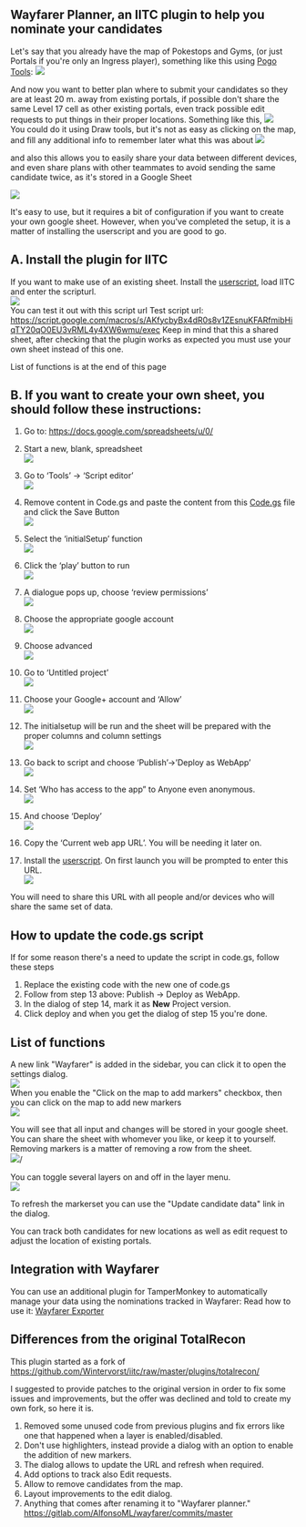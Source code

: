 ## Wayfarer Planner, an IITC plugin to help you nominate your candidates

Let's say that you already have the map of Pokestops and Gyms, (or just Portals if you're only an Ingress player), something like this using [Pogo Tools](https://gitlab.com/AlfonsoML/pogo-s2/):
<img src="https://gitlab.com/AlfonsoML/wayfarer/raw/master/assets/mapwithpogo.png"></img><br/>

And now you want to better plan where to submit your candidates so they are at least 20 m. away from existing portals, if possible don't share the same Level 17 cell as other existing portals, even track possible edit requests to put things in their proper locations. Something like this, 
<img src="https://gitlab.com/AlfonsoML/wayfarer/raw/master/assets/markersonthemap.png"></img><br/>
You could do it using Draw tools, but it's not as easy as clicking on the map, and fill any additional info to remember later what this was about
<img src="https://gitlab.com/AlfonsoML/wayfarer/raw/master/assets/mapwitheditdialogue.png"></img><br/>

and also this allows you to easily share your data between different devices, and even share plans with other teammates to avoid sending the same candidate twice, as it's stored in a Google Sheet

<img src="https://gitlab.com/AlfonsoML/wayfarer/raw/master/assets/filledsheet.png"></img><br/>

It's easy to use, but it requires a bit of configuration if you want to create your own google sheet. However, when you've completed the setup, it is a matter of installing the userscript and you are good to go.

## A. Install the plugin for IITC 
If you want to make use of an existing sheet. Install the <a href="https://gitlab.com/AlfonsoML/wayfarer/raw/master/wayfarer-planner.user.js?inline=false">userscript</a>, load IITC and enter the scripturl.<br/>
<img src="https://gitlab.com/AlfonsoML/wayfarer/raw/master/assets/enterscripturl.png"></img><br/>
 You can test it out with this script url
Test script url: https://script.google.com/macros/s/AKfycbyBx4dR0s8v1ZEsnuKFARfmibHiqTY20qO0EU3vRML4y4XW6wmu/exec Keep in mind that this a shared sheet, after checking that the plugin works as expected you must use your own sheet instead of this one.

List of functions is at the end of this page

## B. If you want to create your own sheet, you should follow these instructions:

 1. Go to: https://docs.google.com/spreadsheets/u/0/
 2. Start a new, blank, spreadsheet<br/>
<img src="https://gitlab.com/AlfonsoML/wayfarer/raw/master/assets/startnewspreadsheet.png"></img><br/>

 3. Go to ‘Tools’ -> ‘Script editor’<br/>
<img src="https://gitlab.com/AlfonsoML/wayfarer/raw/master/assets/toolsmenu.png"></img><br/>

 4. Remove content in Code.gs and paste the content from this <a href="Code.gs">Code.gs</a> file and click the Save Button<br/>
<img src="https://gitlab.com/AlfonsoML/wayfarer/raw/master/assets/setsheetscriptcontent.png"></img><br/>

 5. Select the ‘initialSetup’ function<br/>
<img src="https://gitlab.com/AlfonsoML/wayfarer/raw/master/assets/set initialsetup.png"></img><br/>

 6. Click the ‘play’ button to run<br/>
<img src="https://gitlab.com/AlfonsoML/wayfarer/raw/master/assets/run initialsetup.png"></img><br/>

 7. A dialogue pops up, choose ‘review permissions’<br/>
<img src="https://gitlab.com/AlfonsoML/wayfarer/raw/master/assets/authorizationrequired.png"></img><br/>

 8. Choose the appropriate google account<br/>
<img src="https://gitlab.com/AlfonsoML/wayfarer/raw/master/assets/choosegoogleaccount.png"></img><br/>

 9. Choose advanced<br/>
<img src="https://gitlab.com/AlfonsoML/wayfarer/raw/master/assets/chooseadvanced.png"></img><br/>

 10. Go to ‘Untitled project’<br/>
<img src="https://gitlab.com/AlfonsoML/wayfarer/raw/master/assets/gotountitled.png"></img><br/>

 11. Choose your Google+ account and ‘Allow’<br/>
<img src="https://gitlab.com/AlfonsoML/wayfarer/raw/master/assets/choose allow.png"></img><br/>

 12. The initialsetup will be run and the sheet will be prepared with the proper columns and column settings<br/>
<img src="https://gitlab.com/AlfonsoML/wayfarer/raw/master/assets/sheetcolumnsfilled.png"></img><br/>

 13. Go back to script and choose ‘Publish’->’Deploy as WebApp’<br/>
<img src="https://gitlab.com/AlfonsoML/wayfarer/raw/master/assets/publishwebapp.png"></img><br/>

 14. Set ‘Who has access to the app” to Anyone even anonymous.<br/>
<img src="https://gitlab.com/AlfonsoML/wayfarer/raw/master/assets/deploywebapp.png"></img><br/>

 15. And choose ‘Deploy’<br/>
<img src="https://gitlab.com/AlfonsoML/wayfarer/raw/master/assets/webapppublished.png"></img><br/>

 16. Copy the ‘Current web app URL’. You will be needing it later on.<br/>

 17. Install the <a href="https://gitlab.com/AlfonsoML/wayfarer/raw/master/wayfarer-planner.user.js">userscript</a>. On first launch you will be prompted to enter this URL.<br/>
<img src="https://gitlab.com/AlfonsoML/wayfarer/raw/master/assets/enterscripturl.png"></img><br/>

You will need to share this URL with all people and/or devices who will share the same set of data.

## How to update the code.gs script
If for some reason there's a need to update the script in code.gs, follow these steps
1. Replace the existing code with the new one of code.gs  
2. Follow from step 13 above: Publish -> Deploy as WebApp.  
3. In the dialog of step 14, mark it as **New** Project version.   
4. Click deploy and when you get the dialog of step 15 you're done.  

## List of functions
A new link "Wayfarer" is added in the sidebar, you can click it to open the settings dialog.<br />
<img src="https://gitlab.com/AlfonsoML/wayfarer/raw/master/assets/dialog.png"></img><br/>
When you enable the "Click on the map to add markers" checkbox, then you can click on the map to add new markers<br />
<img src="https://gitlab.com/AlfonsoML/wayfarer/raw/master/assets/clickonmap.png"></img><br/>

You will see that all input and changes will be stored in your google sheet. You can share the sheet with whomever you like, or keep it to yourself. Removing markers is a matter of removing a row from the sheet.<br/>
<img src="https://gitlab.com/AlfonsoML/wayfarer/raw/master/assets/filledsheet.png"></img>/<br/>

You can toggle several layers on and off in the layer menu.<br/>
<img src="https://gitlab.com/AlfonsoML/wayfarer/raw/master/assets/layerselection.png"></img><br/>

To refresh the markerset you can use the "Update candidate data" link in the dialog.

You can track both candidates for new locations as well as edit request to adjust the location of existing portals.

## Integration with Wayfarer
You can use an additional plugin for TamperMonkey to automatically manage your data using the nominations tracked in Wayfarer:
Read how to use it: [Wayfarer Exporter](https://gitlab.com/AlfonsoML/wayfarer/blob/master/exporter.md)

## Differences from the original TotalRecon
This plugin started as a fork of https://github.com/Wintervorst/iitc/raw/master/plugins/totalrecon/  

I suggested to provide patches to the original version in order to fix some issues and improvements, but the offer was declined and told to create my own fork, so here it is.  
1. Removed some unused code from previous plugins and fix errors like one that happened when a layer is enabled/disabled.  
2. Don't use highlighters, instead provide a dialog with an option to enable the addition of new markers.  
3. The dialog allows to update the URL and refresh when required.  
4. Add options to track also Edit requests.
5. Allow to remove candidates from the map.  
6. Layout improvements to the edit dialog.
7. Anything that comes after renaming it to "Wayfarer planner." https://gitlab.com/AlfonsoML/wayfarer/commits/master
